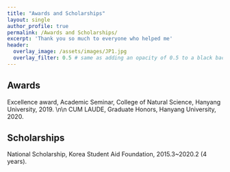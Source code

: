 ```yaml
---
title: "Awards and Scholarships"
layout: single
author_profile: true
permalink: /Awards and Scholarships/
excerpt: 'Thank you so much to everyone who helped me'
header:
  overlay_image: /assets/images/JP1.jpg
  overlay_filter: 0.5 # same as adding an opacity of 0.5 to a black background
---
```


## Awards

Excellence award, Academic Seminar, College of Natural Science, Hanyang University, 2019. \n\n
CUM LAUDE, Graduate Honors, Hanyang University, 2020.


## Scholarships

National Scholarship, Korea Student Aid Foundation, 2015.3~2020.2 (4 years).